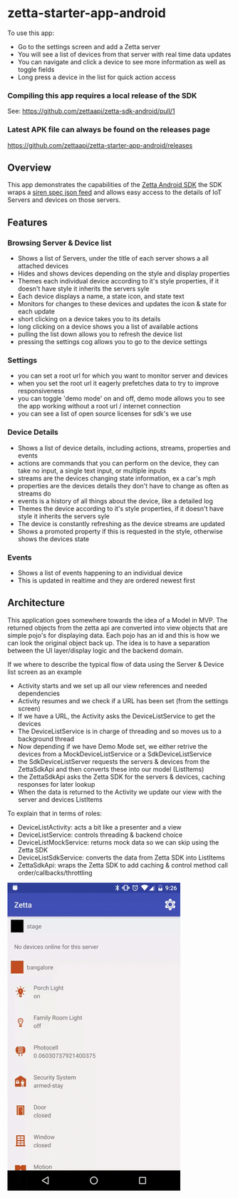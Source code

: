 # zetta-starter-app-android

To use this app:

 - Go to the settings screen and add a Zetta server
 - You will see a list of devices from that server with real time data updates
 - You can navigate and click a device to see more information as well as toggle fields
 - Long press a device in the list for quick action access

### Compiling this app requires a local release of the SDK

See: https://github.com/zettaapi/zetta-sdk-android/pull/1

### Latest APK file can always be found on the releases page

https://github.com/zettaapi/zetta-starter-app-android/releases

## Overview

This app demonstrates the capabilities of the [Zetta Android SDK](https://github.com/zettaapi/zetta-sdk-android)
the SDK wraps a [siren spec json feed](https://github.com/kevinswiber/siren) and allows easy access to the details of IoT Servers and devices on those servers.


## Features

### Browsing Server & Device list
- Shows a list of Servers, under the title of each server shows a all attached devices
- Hides and shows devices depending on the style and display properties
- Themes each individual device according to it's style properties, if it doesn't have style it inherits the servers syle
- Each device displays a name, a state icon, and state text
- Monitors for changes to these devices and updates the icon & state for each update
- short clicking on a device takes you to its details
- long clicking on a device shows you a list of available actions
- pulling the list down allows you to refresh the device list
- pressing the settings cog allows you to go to the device settings

### Settings
- you can set a root url for which you want to monitor server and devices
- when you set the root url it eagerly prefetches data to try to improve responsiveness
- you can toggle 'demo mode' on and off, demo mode allows you to see the app working without a root url / internet connection
- you can see a list of open source licenses for sdk's we use

### Device Details
- Shows a list of device details, including actions, streams, properties and events
- actions are commands that you can perform on the device, they can take no input, a single text input, or multiple inputs
- streams are the devices changing state information, ex a car's mph
- properties are the devices details they don't have to change as often as streams do
- events is a history of all things about the device, like a detailed log
- Themes the device according to it's style properties, if it doesn't have style it inherits the servers syle
- The device is constantly refreshing as the device streams are updated
- Shows a promoted property if this is requested in the style, otherwise shows the devices state

### Events
- Shows a list of events happening to an individual device
- This is updated in realtime and they are ordered newest first

## Architecture

This application goes somewhere towards the idea of a Model in MVP. The returned objects from the zetta api are converted into
view objects that are simple pojo's for displaying data. Each pojo has an id and this is how we can look the original object back up.
The idea is to have a separation between the UI layer/display logic and the backend domain.

If we where to describe the typical flow of data using the Server & Device list screen as an example
 - Activity starts and we set up all our view references and needed dependencies
 - Activity resumes and we check if a URL has been set (from the settings screen)
 - If we have a URL, the Activity asks the DeviceListService to get the devices
 - The DeviceListService is in charge of threading and so moves us to a background thread
 - Now depending if we have Demo Mode set, we either retrive the devices from a MockDeviceListService or a SdkDeviceListService
 - the SdkDeviceListServer requests the servers & devices from the ZettaSdkApi and then converts these into our model (ListItems)
 - the ZettaSdkApi asks the Zetta SDK for the servers & devices, caching responses for later lookup
 - When the data is returned to the Activity we update our view with the server and devices ListItems

To explain that in terms of roles:
 - DeviceListActivity: acts a bit like a presenter and a view
 - DeviceListService: controls threading & backend choice
 - DeviceListMockService: returns mock data so we can skip using the Zetta SDK
 - DeviceListSdkService: converts the data from Zetta SDK into ListItems
 - ZettaSdkApi: wraps the Zetta SDK to add caching & control method call order/callbacks/throttling

![](extras/zetta-app-demo.gif)
